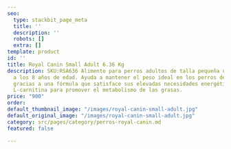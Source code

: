 ```yaml
---
seo:
  type: stackbit_page_meta
  title: ''
  description: ''
  robots: []
  extra: []
template: product
id: ''
title: Royal Canin Small Adult 6.36 Kg
description: SKU:RSA636 Alimento para perros adultos de talla pequeña de los 10 meses
  a los 8 años de edad. Ayuda a mantener el peso ideal en los perros de razas pequeñas
  gracias a una fórmula que satisface sus elevadas necesidades energéticas y contiene
  L-carnitina para promover el metabolismo de las grasas.
price: "900"
order: 
default_thumbnail_image: "/images/royal-canin-small-adult.jpg"
default_original_image: "/images/royal-canin-small-adult.jpg"
category: src/pages/category/perros-royal-canin.md
featured: false

---
```

